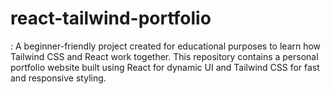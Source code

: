 # react-tailwind-portfolio
:  A beginner-friendly project created for educational purposes to learn how Tailwind CSS and React work together. This repository contains a personal portfolio website built using React for dynamic UI and Tailwind CSS for fast and responsive styling.
